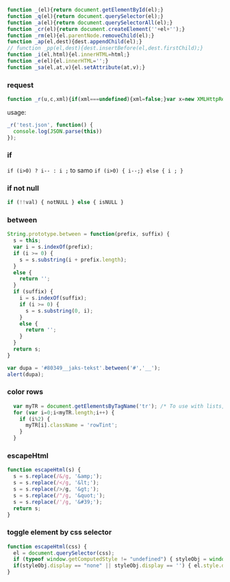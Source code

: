 ```js
function _(el){return document.getElementById(el);}
function _q(el){return document.querySelector(el);}
function _a(el){return document.querySelectorAll(el);}
function _cr(el){return document.createElement(''+el+'');}
function _rm(el){el.parentNode.removeChild(el);}
function _ap(el,dest){dest.appendChild(el);}
// function _pp(el,dest){dest.insertBefore(el,dest.firstChild);}
function _i(el,html){el.innerHTML=html;}
function _e(el){el.innerHTML='';}
function _sa(el,at,v){el.setAttribute(at,v);}
```
### request
```js
function _r(u,c,xml){if(xml===undefined){xml=false;}var x=new XMLHttpRequest();x.open("GET",u,true);x.onreadystatechange=function(){if(x.readyState==4){if(xml){c.call(x.responseXML);}else{c.call(x.response);}}};x.send(null);}
```
usage:
```js
_r('test.json', function() { 
  console.log(JSON.parse(this))
});
```

### if
```if (i>0) ? i-- : i ;``` to samo ```if (i>0) { i--;} else { i ; }```

### if not null
```js 
if (!!val) { notNULL } else { isNULL }
```

### between
```js
String.prototype.between = function(prefix, suffix) {
  s = this;
  var i = s.indexOf(prefix);
  if (i >= 0) {
    s = s.substring(i + prefix.length);
  }
  else {
    return '';
  }
  if (suffix) {
    i = s.indexOf(suffix);
    if (i >= 0) {
      s = s.substring(0, i);
    }
    else {
      return '';
    }
  }
  return s;
}

var dupa = '#80349__jaks-tekst'.between('#','__');
alert(dupa);
```

### color rows
```js
  var myTR = document.getElementsByTagName('tr'); /* To use with lists, just change 'tr' to 'li' */
  for (var i=0;i<myTR.length;i++) {
    if (i%2) {
      myTR[i].className = 'rowTint';
    }
  }
```

### escapeHtml
```js
function escapeHtml(s) {
  s = s.replace(/&/g, '&amp;');
  s = s.replace(/</g, '&lt;');
  s = s.replace(/>/g, '&gt;');
  s = s.replace(/"/g, '&quot;');
  s = s.replace(/'/g, '&#39;');
  return s;
}
```

### toggle element by css selector
```js
function escapeHtml(css) {
  el = document.querySelector(css);
  if (typeof window.getComputedStyle != "undefined") { styleObj = window.getComputedStyle(el, null); } else if (el.currentStyle != "undefined") { styleObj = el.currentStyle; }
  if(styleObj.display == "none" || styleObj.display == '') { el.style.display = "block"; } else { el.style.display = "none"; }
}
```
